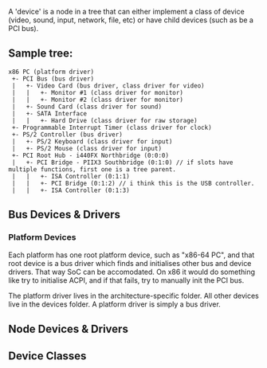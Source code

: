 A 'device' is a node in a tree that can either implement a class of device (video, sound, input, network, file, etc) or have child devices (such as be a PCI bus).

## Sample tree:

    x86 PC (platform driver)
     +- PCI Bus (bus driver)
     |   +- Video Card (bus driver, class driver for video)
     |   |   +- Monitor #1 (class driver for monitor)
     |   |   +- Monitor #2 (class driver for monitor)
     |   +- Sound Card (class driver for sound)
     |   +- SATA Interface
     |   |   +- Hard Drive (class driver for raw storage)
     +- Programmable Interrupt Timer (class driver for clock)
     +- PS/2 Controller (bus driver)
     |   +- PS/2 Keyboard (class driver for input)
     |   +- PS/2 Mouse (class driver for input)
     +- PCI Root Hub - i440FX Northbridge (0:0:0)
     |   +- PCI Bridge - PIIX3 Southbridge (0:1:0) // if slots have multiple functions, first one is a tree parent.
     |   |   +- ISA Controller (0:1:1)
     |   |   +- PCI Bridge (0:1:2) // i think this is the USB controller.
     |   |   +- ISA Controller (0:1:3)

## Bus Devices & Drivers

### Platform Devices
 
Each platform has one root platform device, such as "x86-64 PC", and that root device is a bus driver which finds and initialises other bus and device drivers. That way SoC can be accomodated. On x86 it would do something like try to initialise ACPI, and if that fails, try to manually init the PCI bus.

The platform driver lives in the architecture-specific folder. All other devices live in the devices folder. A platform driver is simply a bus driver.

## Node Devices & Drivers
 


## Device Classes

